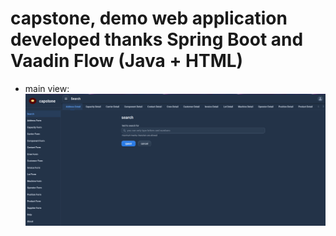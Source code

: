 # capstone, demo web application developed thanks Spring Boot and Vaadin Flow (Java + HTML)

* main view:
![capstone main view](https://github.com/paolomococci/enterprise-workshop/blob/main/screenshots/screenshot_capstone_2021-07-16.png)
